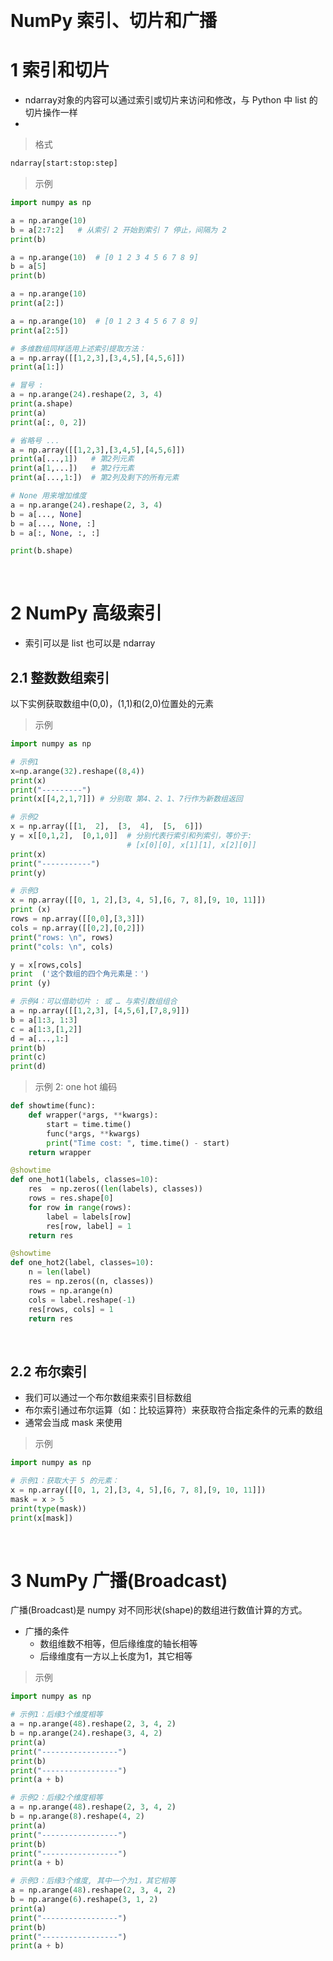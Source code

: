 
&emsp;
# NumPy 索引、切片和广播

# 1 索引和切片
- ndarray对象的内容可以通过索引或切片来访问和修改，与 Python 中 list 的切片操作一样
- 
>格式
  ```python
  ndarray[start:stop:step]
  ```

>示例
```python
import numpy as np

a = np.arange(10)  
b = a[2:7:2]   # 从索引 2 开始到索引 7 停止，间隔为 2
print(b)

a = np.arange(10)  # [0 1 2 3 4 5 6 7 8 9]
b = a[5] 
print(b)

a = np.arange(10)
print(a[2:])

a = np.arange(10)  # [0 1 2 3 4 5 6 7 8 9]
print(a[2:5])

# 多维数组同样适用上述索引提取方法：
a = np.array([[1,2,3],[3,4,5],[4,5,6]])
print(a[1:])

# 冒号 :
a = np.arange(24).reshape(2, 3, 4)
print(a.shape)
print(a)
print(a[:, 0, 2])

# 省略号 ...
a = np.array([[1,2,3],[3,4,5],[4,5,6]])  
print(a[...,1])   # 第2列元素
print(a[1,...])   # 第2行元素
print(a[...,1:])  # 第2列及剩下的所有元素

# None 用来增加维度
a = np.arange(24).reshape(2, 3, 4)
b = a[..., None]
b = a[..., None, :]
b = a[:, None, :, :]

print(b.shape)
```

&emsp;
# 2 NumPy 高级索引
- 索引可以是 list 也可以是 ndarray
## 2.1 整数数组索引
以下实例获取数组中(0,0)，(1,1)和(2,0)位置处的元素

>示例
```python
import numpy as np 

# 示例1
x=np.arange(32).reshape((8,4))
print(x)
print("---------")
print(x[[4,2,1,7]]) # 分别取 第4、2、1、7行作为新数组返回

# 示例2
x = np.array([[1,  2],  [3,  4],  [5,  6]]) 
y = x[[0,1,2],  [0,1,0]]  # 分别代表行索引和列索引，等价于:
                          # [x[0][0], x[1][1], x[2][0]]
print(x)
print("-----------")
print(y)

# 示例3
x = np.array([[0, 1, 2],[3, 4, 5],[6, 7, 8],[9, 10, 11]])  
print (x)
rows = np.array([[0,0],[3,3]]) 
cols = np.array([[0,2],[0,2]]) 
print("rows: \n", rows)
print("cols: \n", cols)

y = x[rows,cols]  
print  ('这个数组的四个角元素是：')
print (y)

# 示例4：可以借助切片 : 或 … 与索引数组组合
a = np.array([[1,2,3], [4,5,6],[7,8,9]])
b = a[1:3, 1:3]
c = a[1:3,[1,2]]
d = a[...,1:]
print(b)
print(c)
print(d)
```

>示例 2: one hot 编码
```py
def showtime(func):
    def wrapper(*args, **kwargs):
        start = time.time()
        func(*args, **kwargs)
        print("Time cost: ", time.time() - start)
    return wrapper

@showtime
def one_hot1(labels, classes=10):
    res  = np.zeros((len(labels), classes))
    rows = res.shape[0]
    for row in range(rows):
        label = labels[row]
        res[row, label] = 1
    return res

@showtime
def one_hot2(label, classes=10):
    n = len(label)
    res = np.zeros((n, classes))
    rows = np.arange(n)
    cols = label.reshape(-1)
    res[rows, cols] = 1
    return res
```


&emsp;
## 2.2 布尔索引
- 我们可以通过一个布尔数组来索引目标数组
- 布尔索引通过布尔运算（如：比较运算符）来获取符合指定条件的元素的数组
- 通常会当成 mask 来使用

>示例
```python
import numpy as np 

# 示例1：获取大于 5 的元素：
x = np.array([[0, 1, 2],[3, 4, 5],[6, 7, 8],[9, 10, 11]])  
mask = x > 5
print(type(mask))
print(x[mask])
```


&emsp;
# 3 NumPy 广播(Broadcast)
广播(Broadcast)是 numpy 对不同形状(shape)的数组进行数值计算的方式。

- 广播的条件
    - 数组维数不相等，但后缘维度的轴长相等
    - 后缘维度有一方以上长度为1，其它相等

>示例
```python
import numpy as np 

# 示例1：后缘3个维度相等
a = np.arange(48).reshape(2, 3, 4, 2)
b = np.arange(24).reshape(3, 4, 2)
print(a)
print("-----------------")
print(b)
print("-----------------")
print(a + b)

# 示例2：后缘2个维度相等
a = np.arange(48).reshape(2, 3, 4, 2)
b = np.arange(8).reshape(4, 2)
print(a)
print("-----------------")
print(b)
print("-----------------")
print(a + b)

# 示例3：后缘3个维度, 其中一个为1，其它相等
a = np.arange(48).reshape(2, 3, 4, 2)
b = np.arange(6).reshape(3, 1, 2)
print(a)
print("-----------------")
print(b)
print("-----------------")
print(a + b)
```


